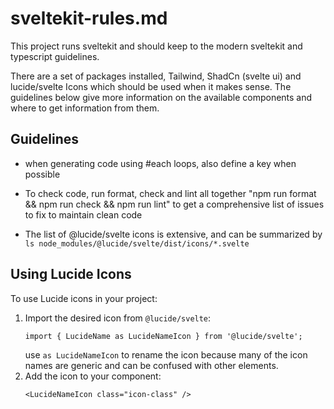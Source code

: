 # sveltekit-rules.md

This project runs sveltekit and should keep to the modern sveltekit and typescript
guidelines.

There are a set of packages installed, Tailwind, ShadCn (svelte ui) and lucide/svelte Icons
which should be used when it makes sense. The guidelines below give more information
on the available components and where to get information from them.

## Guidelines

- when generating code using #each loops, also define a key when possible
- To check code, run format, check and lint all together "npm run format && npm run check && npm run lint" to get a comprehensive list of issues to fix to maintain clean code

- The list of @lucide/svelte icons is extensive, and can be summarized by `ls node_modules/@lucide/svelte/dist/icons/*.svelte`

## Using Lucide Icons
To use Lucide icons in your project:
1. Import the desired icon from `@lucide/svelte`:
   ```svelte
   import { LucideName as LucideNameIcon } from '@lucide/svelte';
   ```
   use `as LucideNameIcon` to rename the icon because many of the icon names
   are generic and can be confused with other elements.
2. Add the icon to your component:
   ```svelte
   <LucideNameIcon class="icon-class" />
   ```